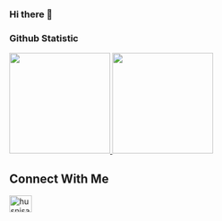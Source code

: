 ### Hi there 👋

<!--
**rexush/rexush** is a ✨ _special_ ✨ repository because its `README.md` (this file) appears on your GitHub profile.

Here are some ideas to get you started:

- 🔭 I’m currently working on ...
- 🌱 I’m currently learning 
- 👯 I’m looking to collaborate on ...
- 🤔 I’m looking for help with ...
- 💬 Ask me about ...
- 📫 How to reach me: ...
- 😄 Pronouns: ...
- ⚡ Fun fact: ...
-->

### Github Statistic
<p align="left">
<a href="https://github.com/rexush">
  <img height="180em" src="https://github-readme-stats-eight-theta.vercel.app/api?username=rexush&show_icons=true&theme=algolia&include_all_commits=true&count_private=true"/>
  <img height="180em" src="https://github-readme-stats-eight-theta.vercel.app/api/top-langs/?username=rexush&layout=compact&langs_count=8&theme=algolia"/>
</a>
</p>

## Connect With Me
<a href="https://linkedin.com/in/husnisabar592" target="blank">
        <img align="center" src="https://raw.githubusercontent.com/rahuldkjain/github-profile-readme-generator/master/src/images/icons/Social/linked-in-alt.svg" alt="husnisabar" height="30" width="40" />
      </a>
